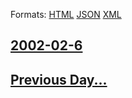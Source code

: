 
Formats: [HTML](2002/02/6/index.html)  [JSON](2002/02/6/index.json)  [XML](2002/02/6/index.xml)  

## [2002-02-6](/news/2002/02/6/index.md)

## [Previous Day...](/news/2002/02/5/index.md)

